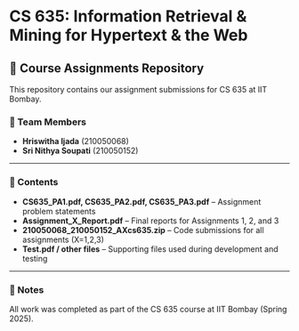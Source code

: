 # CS 635: Information Retrieval & Mining for Hypertext & the Web

## 📘 Course Assignments Repository

This repository contains our assignment submissions for CS 635 at IIT Bombay.

### 👥 Team Members
- **Hriswitha Ijada** (210050068)
- **Sri Nithya Soupati** (210050152)  

---

### 📁 Contents

- **CS635_PA1.pdf, CS635_PA2.pdf, CS635_PA3.pdf** – Assignment problem statements  
- **Assignment_X_Report.pdf** – Final reports for Assignments 1, 2, and 3  
- **210050068_210050152_AXcs635.zip** – Code submissions for all assignments (X=1,2,3)
- **Test.pdf / other files** – Supporting files used during development and testing

---

### 📝 Notes

All work was completed as part of the CS 635 course at IIT Bombay (Spring 2025).
